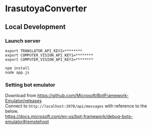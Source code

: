 # IrasutoyaConverter

## Local Development
### Launch server
```
export TRANSLATOR_API_KEY2=********
export COMPUTER_VISION_API_KEY1=********
export COMPUTER_VISION_API_KEY2=********

npm install
node app.js
```

### Setting bot emulator
Download from https://github.com/Microsoft/BotFramework-Emulator/releases  
Connect to `http://localhost:3978/api/messages` with reference to the below.  
https://docs.microsoft.com/en-us/bot-framework/debug-bots-emulator#remotehost  
